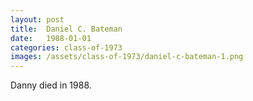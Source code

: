 ```yaml
---
layout: post
title:  Daniel C. Bateman
date:   1988-01-01
categories: class-of-1973
images: /assets/class-of-1973/daniel-c-bateman-1.png
---
```

Danny died in 1988.
